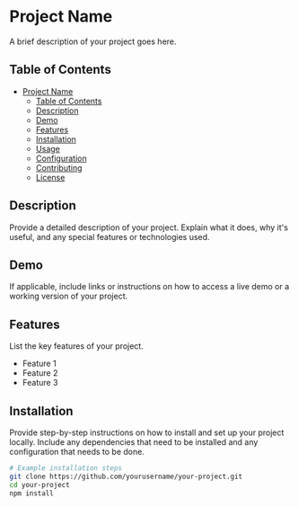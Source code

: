 # Project Name

A brief description of your project goes here.

## Table of Contents

- [Project Name](#project-name)
  - [Table of Contents](#table-of-contents)
  - [Description](#description)
  - [Demo](#demo)
  - [Features](#features)
  - [Installation](#installation)
  - [Usage](#usage)
  - [Configuration](#configuration)
  - [Contributing](#contributing)
  - [License](#license)

## Description

Provide a detailed description of your project. Explain what it does, why it's useful, and any special features or technologies used.

## Demo

If applicable, include links or instructions on how to access a live demo or a working version of your project.

## Features

List the key features of your project.

- Feature 1
- Feature 2
- Feature 3

## Installation

Provide step-by-step instructions on how to install and set up your project locally. Include any dependencies that need to be installed and any configuration that needs to be done.

```bash
# Example installation steps
git clone https://github.com/yourusername/your-project.git
cd your-project
npm install
